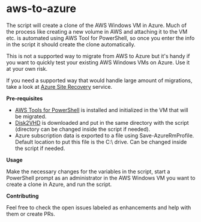 # aws-to-azure
The script will create a clone of the AWS Windows VM in Azure. Much of the process like creating a new volume in AWS and attaching it to the VM etc. is automated using AWS Tool for PowerShell, so once you enter the info in the script it should create the clone automatically.

This is not a supported way to migrate from AWS to Azure but it's handy if you want to quickly test your existing AWS Windows VMs on Azure. Use it at your own risk.

If you need a supported way that would handle large amount of migrations, take a look at [Azure Site Recovery](https://azure.microsoft.com/en-us/services/site-recovery/) service.

**Pre-requisites**

- [AWS Tools for PowerShell](https://aws.amazon.com/powershell/) is installed and initialized in the VM that will be migrated.
- [Disk2VHD](https://technet.microsoft.com/en-us/sysinternals/ee656415.aspx) is downloaded and put in the same directory with the script (directory can be changed inside the script if needed).
- Azure subscription data is exported to a file using Save-AzureRmProfile. Default location to put this file is the C:\ drive. Can be changed inside the script if needed.

**Usage**

Make the necessary changes for the variables in the script, start a PowerShell prompt as an administrator in the AWS Windows VM you want to create a clone in Azure, and run the script.

**Contributing**

Feel free to check the open issues labeled as enhancements and help with them or create PRs.

